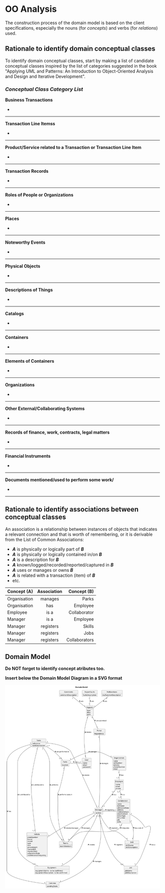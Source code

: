 # OO Analysis

The construction process of the domain model is based on the client specifications, especially the nouns (for _concepts_) and verbs (for _relations_) used.

## Rationale to identify domain conceptual classes
To identify domain conceptual classes, start by making a list of candidate conceptual classes inspired by the list of categories suggested in the book "Applying UML and Patterns: An Introduction to Object-Oriented Analysis and Design and Iterative Development".


### _Conceptual Class Category List_

**Business Transactions**

* 

---

**Transaction Line Itemss**

* 

---

**Product/Service related to a Transaction or Transaction Line Item**

* 

---

**Transaction Records**

* 

---  

**Roles of People or Organizations**

* 

---

**Places**

* 

---

**Noteworthy Events**

* 

---

**Physical Objects**

* 

---

**Descriptions of Things**

* 

---

**Catalogs**

* 

---

**Containers**

* 

---

**Elements of Containers**

* 

---

**Organizations**

* 

---

**Other External/Collaborating Systems**

* 

---

**Records of finance, work, contracts, legal matters**

* 

---

**Financial Instruments**

* 

---

**Documents mentioned/used to perform some work/**

* 

---


## Rationale to identify associations between conceptual classes

An association is a relationship between instances of objects that indicates a relevant connection and that is worth of remembering, or it is derivable from the List of Common Associations:

- **_A_** is physically or logically part of **_B_**
- **_A_** is physically or logically contained in/on **_B_**
- **_A_** is a description for **_B_**
- **_A_** known/logged/recorded/reported/captured in **_B_**
- **_A_** uses or manages or owns **_B_**
- **_A_** is related with a transaction (item) of **_B_**
- etc.


| Concept (A)  | Association |   Concept (B) |
|--------------|:-----------:|--------------:|
| Organisation |   manages   |         Parks |
| Organisation |     has     |      Employee |
| Employee     |    is a     |  Collaborator |
| Manager      |    is a     |      Employee |
| Manager      |  registers  |        Skills |
| Manager      |  registers  |          Jobs |
| Manager      |  registers  | Collaborators |



## Domain Model

**Do NOT forget to identify concept atributes too.**

**Insert below the Domain Model Diagram in a SVG format**

![Domain Model](svg/project-domain-model.svg)